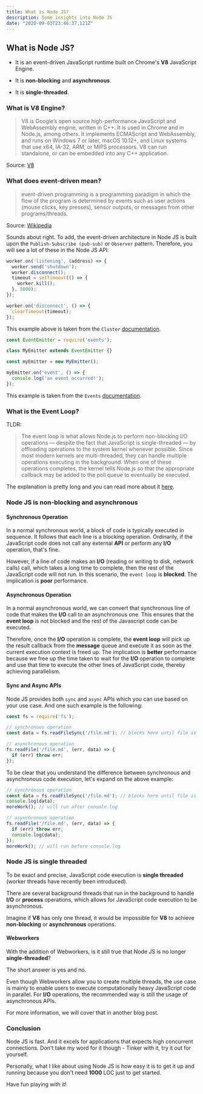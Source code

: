 ```yaml
---
title: What is Node JS?
description: Some insights into Node JS
date: "2020-09-03T23:46:37.121Z"
---
```


## What is Node JS?

* It is an event-driven JavaScript runtime built on Chrome's **V8** JavaScript Engine.

* It is **non-blocking** and **asynchronous**.

* It is **single-threaded**.

### What is V8 Engine?

> V8 is Google’s open source high-performance JavaScript and WebAssembly engine, written in C++. It is used in Chrome and in Node.js, among others. It implements ECMAScript and WebAssembly, and runs on Windows 7 or later, macOS 10.12+, and Linux systems that use x64, IA-32, ARM, or MIPS processors. V8 can run standalone, or can be embedded into any C++ application.

Source: [V8](https://v8.dev/)

### What does event-driven mean?

> event-driven programming is a programming paradigm in which the flow of the program is determined by events such as user actions (mouse clicks, key presses), sensor outputs, or messages from other programs/threads.

Source: [Wikipedia](https://en.wikipedia.org/wiki/Event-driven_programming)

Sounds about right. To add, the event-driven architecture in Node JS is built upon the `Publish-Subscribe (pub-sub)` or `Observer` pattern. Therefore, you will see a lot of these in the Node JS API.

```javascript
worker.on('listening', (address) => {
  worker.send('shutdown');
  worker.disconnect();
  timeout = setTimeout(() => {
    worker.kill();
  }, 2000);
});

worker.on('disconnect', () => {
  clearTimeout(timeout);
});
```
This example above is taken from the `Cluster` [documentation](https://nodejs.org/dist/latest-v12.x/docs/api/cluster.html).

```javascript
const EventEmitter = require('events');

class MyEmitter extends EventEmitter {}

const myEmitter = new MyEmitter();

myEmitter.on('event', () => {
  console.log('an event occurred!');
});
```
This example is taken from the `Events` [documentation](https://nodejs.org/dist/latest-v12.x/docs/api/events.html).

### What is the Event Loop?

TLDR:

> The event loop is what allows Node.js to perform non-blocking I/O operations — despite the fact that JavaScript is single-threaded — by offloading operations to the system kernel whenever possible. Since most modern kernels are multi-threaded, they can handle multiple operations executing in the background. When one of these operations completes, the kernel tells Node.js so that the appropriate callback may be added to the poll queue to eventually be executed.

The explanation is pretty long and you can read more about it [here](https://nodejs.org/en/docs/guides/event-loop-timers-and-nexttick/).

### Node JS is non-blocking and asynchronous

#### Synchronous Operation
In a normal synchronous world, a block of code is typically executed in sequence. It follows that each line is a blocking operation. Ordinarily, if the JavaScript code does not call any external  **API** or perform any **I/O** operation, that's fine.

However, if a line of code makes an **I/O** (reading or writing to disk, network calls) call, which takes a long time to complete, then the rest of the JavaScript code will not run. In this scenario, the `event loop` is **blocked**. The implication is **poor** performance.

#### Asynchronous Operation
In a normal asynchronous world, we can convert that synchronous line of code that makes the **I/O** call to an asynchronous one. This ensures that the **event loop** is not blocked and the rest of the Javascript code can be executed.

Therefore, once the **I/O** operation is complete, the **event loop** will pick up the result callback from the **message** queue and execute it as soon as the current execution context is freed up. The implication is **better** performance because we free up the time taken to wait for the **I/O** operation to complete and use that time to execute the other lines of JavaScript code, thereby achieving parallelism.

#### Sync and Async APIs
Node JS provides both `sync` and `async` APIs which you can use based on your use case. And one such example is the following:

```javascript
const fs = require('fs');

// synchronous operation
const data = fs.readFileSync('/file.md'); // blocks here until file is read

// asynchronous operation
fs.readFile('/file.md', (err, data) => {
  if (err) throw err;
});
```

To be clear that you understand the difference between synchronous and asynchronous code execution, let's expand on the above example:

```javascript
// synchronous operation
const data = fs.readFileSync('/file.md'); // blocks here until file is read
console.log(data);
moreWork(); // will run after console.log

// asynchronous operation
fs.readFile('/file.md', (err, data) => {
  if (err) throw err;
  console.log(data);
});
moreWork(); // will run before console.log
```
### Node JS is single threaded

To be exact and precise, JavaScript code execution is **single threaded** (worker threads have recently been introduced).

There are several background threads that run in the background to handle **I/O** or **process** operations, which allows for JavaScript code execution to be asynchronous.

Imagine if **V8** has only one thread, it would be impossible for **V8** to achieve **non-blocking** or **asynchronous** operations.

#### Webworkers

With the addition of Webworkers, is it still true that Node JS is no longer **single-threaded**?

The short answer is yes and no.

Even though Webworkers allow you to create multiple threads, the use case is mainly to enable users to execute computationally heavy JavaScript code in parallel. For **I/O** operations, the recommended way is still the usage of asynchronous APIs.

For more information, we will cover that in another blog post.

### Conclusion

Node JS is fast. And it excels for applications that expects high concurrent connections. Don't take my word for it though - Tinker with it, try it out for yourself.

Personally, what I like about using Node JS is how easy it is to get it up and  running because you don't need **1000** LOC just to get started.

Have fun playing with it!